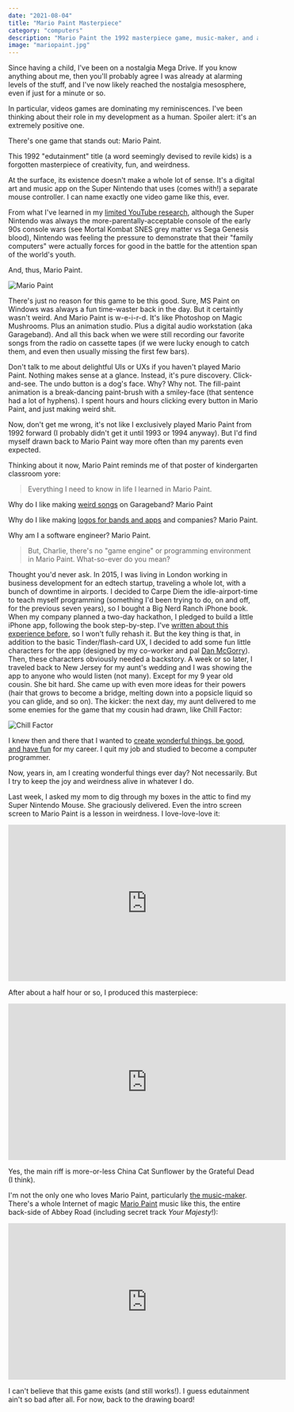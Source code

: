 ```yaml
---
date: "2021-08-04"
title: "Mario Paint Masterpiece"
category: "computers"
description: "Mario Paint the 1992 masterpiece game, music-maker, and animation studio"
image: "mariopaint.jpg"
---
```


Since having a child, I've been on a nostalgia Mega Drive. If you know anything about me, then you'll probably agree I was already at alarming levels of the stuff, and I've now likely reached the nostalgia mesosphere, even if just for a minute or so.

In particular, videos games are dominating my reminiscences. I've been thinking about their role in my development as a human. Spoiler alert: it's an extremely positive one.

There's one game that stands out: Mario Paint. 

This 1992 "edutainment" title (a word seemingly devised to revile kids) is a forgotten masterpiece of creativity, fun, and weirdness.

At the surface, its existence doesn't make a whole lot of sense. It's a digital art and music app on the Super Nintendo that uses (comes with!) a separate mouse controller. I can name exactly one video game like this, ever.

From what I've learned in my [limited YouTube research](https://www.youtube.com/watch?v=54bXwb5DfRI&vl=en), although the Super Nintendo was always the more-parentally-acceptable console of the early 90s console wars (see Mortal Kombat SNES grey matter vs Sega Genesis blood), Nintendo was feeling the pressure to demonstrate that their "family computers" were actually forces for good in the battle for the attention span of the world's youth.

And, thus, Mario Paint.

![Mario Paint](/img/mariopaint.jpg)

There's just no reason for this game to be this good. Sure, MS Paint on Windows was always a fun time-waster back in the day. But it certaintly wasn't weird. And Mario Paint is w-e-i-r-d. It's like Photoshop on Magic Mushrooms. Plus an animation studio. Plus a digital audio workstation (aka Garageband). And all this back when we were still recording our favorite songs from the radio on cassette tapes (if we were lucky enough to catch them, and even then usually missing the first few bars). 

Don't talk to me about delightful UIs or UXs if you haven't played Mario Paint. Nothing makes sense at a glance. Instead, it's pure discovery. Click-and-see. The undo button is a dog's face. Why? Why not. The fill-paint animation is a break-dancing paint-brush with a smiley-face (that sentence had a lot of hyphens). I spent hours and hours clicking every button in Mario Paint, and just making weird shit.

Now, don't get me wrong, it's not like I exclusively played Mario Paint from 1992 forward (I probably didn't get it until 1993 or 1994 anyway). But I'd find myself drawn back to Mario Paint way more often than my parents even expected.

Thinking about it now, Mario Paint reminds me of that poster of kindergarten classroom yore:

> Everything I need to know in life I learned in Mario Paint.

Why do I like making [weird songs](/relay) on Garageband? Mario Paint

Why do I like making [logos for bands and apps](/lendup-critters) and companies? Mario Paint.

Why am I a software engineer? Mario Paint.

> But, Charlie, there's no "game engine" or programming environment in Mario Paint. What-so-ever do you mean? 

Thought you'd never ask. In 2015, I was living in London working in business development for an edtech startup, traveling a whole lot, with a bunch of downtime in airports. I decided to Carpe Diem the idle-airport-time to teach myself programming (something I'd been trying to do, on and off, for the previous seven years), so I bought a Big Nerd Ranch iPhone book. When my company planned a two-day hackathon, I pledged to build a little iPhone app, following the book step-by-step. I've [written about this experience before](/introducing-knerds), so I won't fully rehash it. But the key thing is that, in addition to the basic Tinder/flash-card UX, I decided to add some fun little characters for the app (designed by my co-worker and pal [Dan McGorry](https://www.dfxm326.com/)). Then, these characters obviously needed a backstory. A week or so later, I traveled back to New Jersey for my aunt's wedding and I was showing the app to anyone who would listen (not many). Except for my 9 year old cousin. She bit hard. She came up with even more ideas for their powers (hair that grows to become a bridge, melting down into a popsicle liquid so you can glide, and so on). The kicker: the next day, my aunt delivered to me some enemies for the game that my cousin had drawn, like Chill Factor:

![Chill Factor](/img/chillfactor4.jpg)

I knew then and there that I wanted to [create wonderful things, be good, and have fun](/create-wonderful-things-be-good-have-fun) for my career. I quit my job and studied to become a computer programmer.

Now, years in, am I creating wonderful things ever day? Not necessarily. But I try to keep the joy and weirdness alive in whatever I do.

Last week, I asked my mom to dig through my boxes in the attic to find my Super Nintendo Mouse. She graciously delivered. Even the intro screen screen to Mario Paint is a lesson in weirdness. I love-love-love it:

<iframe width="560" height="315" src="https://www.youtube.com/embed/kOlsR96Mf1A" title="YouTube video player" frameborder="0" allow="accelerometer; autoplay; clipboard-write; encrypted-media; gyroscope; picture-in-picture" allowfullscreen></iframe>

After about a half hour or so, I produced this masterpiece:

<iframe width="560" height="315" src="https://www.youtube.com/embed/mxtT-gWPSbM" title="YouTube video player" frameborder="0" allow="accelerometer; autoplay; clipboard-write; encrypted-media; gyroscope; picture-in-picture" allowfullscreen></iframe>

Yes, the main riff is more-or-less China Cat Sunflower by the Grateful Dead (I think).

I'm not the only one who loves Mario Paint, particularly [the music-maker](https://www.theverge.com/2020/2/6/21122335/nintendo-mario-paint-music-composers-snes). There's a whole Internet of magic [Mario Paint](https://github.com/DC37/Super-Mario-Paint) music like this, the entire back-side of Abbey Road (including secret track *Your Majesty*!): 

<iframe width="560" height="315" src="https://www.youtube.com/embed/m0Jz3BgNWTc" title="YouTube video player" frameborder="0" allow="accelerometer; autoplay; clipboard-write; encrypted-media; gyroscope; picture-in-picture" allowfullscreen></iframe>


I can't believe that this game exists (and still works!). I guess edutainment ain't so bad after all. For now, back to the drawing board!